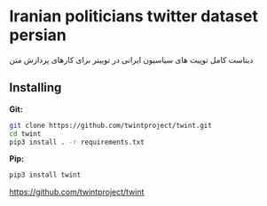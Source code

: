 # Iranian politicians twitter dataset persian
    
دیتاست کامل توییت های سیاسیون ایرانی در توییتر برای کارهای پردازش متن

## Installing

**Git:**
```bash
git clone https://github.com/twintproject/twint.git
cd twint
pip3 install . -r requirements.txt
```

**Pip:**
```bash
pip3 install twint
```

https://github.com/twintproject/twint
